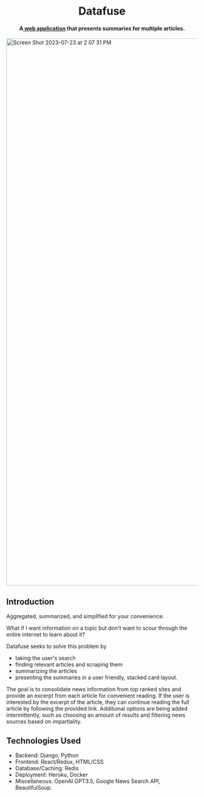 <h1 align="center">
  Datafuse
  <br>
</h1>
<h4 align="center">A<a href="https://data-fuse-49830b771641.herokuapp.com/" target="_blank"> web application</a> that presents summaries for multiple articles.</h4>

<img width="1440" alt="Screen Shot 2023-07-23 at 2 07 31 PM" src="https://github.com/talhasifkhan/Datafuse/assets/32559143/386e3013-977f-4f34-9f12-e727b1786ec0">


## Introduction
Aggregated, summarized, and simplified for your convenience.

What if I want information on a topic but don't want to scour through the entire internet to learn about it? 

Datafuse seeks to solve this problem by
- taking the user's search
- finding relevant articles and scraping them
- summarizing the articles
- presenting the summaries in a user friendly, stacked card layout. 

The goal is to consolidate news information from top ranked sites and provide an excerpt from each article for convenient reading. If the user is interested by the excerpt of the article, they can continue reading the full article by following the provided link. Additional options are being added intermittently, such as choosing an amount of results and filtering news sources based on impartiality.

## Technologies Used
- Backend: Django, Python
- Frontend: React/Redux, HTML/CSS
- Database/Caching: Redis
- Deployment: Heroku, Docker
- Miscellaneous: OpenAI GPT3.5, Google News Search API, BeautifulSoup. 
